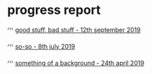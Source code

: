 # progress report

🗥 [good stuff, bad stuff - 12th september 2019](progress-report/3-goodstuffbadstuff)

🗥 [so-so - 8th july 2019](progress-report/2-so-so)

🗥 [something of a background - 24th april 2019](progress-report/1-somethingofabackground)
